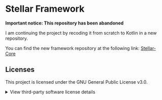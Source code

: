 # Stellar Framework

**Important notice: This repository has been abandoned**

I am continuing the project by recoding it from scratch to Kotlin in a new repository.

You can find the new framework repository at the following link:
[Stellar-Core](https://link.to.new.repository)

## Licenses

This project is licensed under the GNU General Public License v3.0.

<details>
  <summary>View third-party software license details</summary>
  <p>This project includes software developed by other projects under the following licenses:</p>
  
  <p>- **BoostedYAML** developed by **dejvokep** under the **Apache License 2.0**.</p>
  <p>- **CommandAPI** developed by **JorelAli** under the **MIT License**.</p>
  <p>- **Adventure** developed by **KyoriPowered** under the **MIT License**.</p>

  <p>The complete licenses can be found in the `licenses` folder.</p>

</details>
